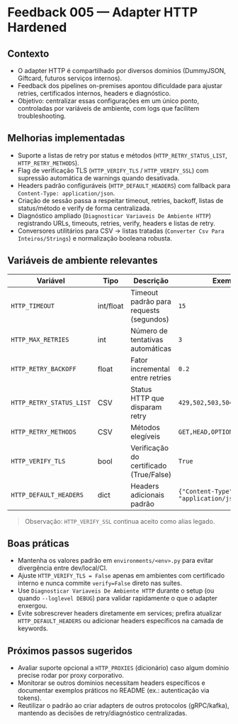 # Feedback 005 — Adapter HTTP Hardened

## Contexto
- O adapter HTTP é compartilhado por diversos domínios (DummyJSON, Giftcard, futuros serviços internos).
- Feedback dos pipelines on-premises apontou dificuldade para ajustar retries, certificados internos, headers e diagnóstico.
- Objetivo: centralizar essas configurações em um único ponto, controladas por variáveis de ambiente, com logs que facilitem troubleshooting.

## Melhorias implementadas
- Suporte a listas de retry por status e métodos (`HTTP_RETRY_STATUS_LIST`, `HTTP_RETRY_METHODS`).
- Flag de verificação TLS (`HTTP_VERIFY_TLS` / `HTTP_VERIFY_SSL`) com supressão automática de warnings quando desativada.
- Headers padrão configuráveis (`HTTP_DEFAULT_HEADERS`) com fallback para `Content-Type: application/json`.
- Criação de sessão passa a respeitar timeout, retries, backoff, listas de status/método e verify de forma centralizada.
- Diagnóstico ampliado (`Diagnosticar Variaveis De Ambiente HTTP`) registrando URLs, timeouts, retries, verify, headers e listas de retry.
- Conversores utilitários para CSV → listas tratadas (`Converter Csv Para Inteiros/Strings`) e normalização booleana robusta.

## Variáveis de ambiente relevantes
| Variável | Tipo | Descrição | Exemplo |
| --- | --- | --- | --- |
| `HTTP_TIMEOUT` | int/float | Timeout padrão para requests (segundos) | `15`
| `HTTP_MAX_RETRIES` | int | Número de tentativas automáticas | `3`
| `HTTP_RETRY_BACKOFF` | float | Fator incremental entre retries | `0.2`
| `HTTP_RETRY_STATUS_LIST` | CSV | Status HTTP que disparam retry | `429,502,503,504`
| `HTTP_RETRY_METHODS` | CSV | Métodos elegíveis | `GET,HEAD,OPTIONS,PUT,DELETE`
| `HTTP_VERIFY_TLS` | bool | Verificação do certificado (True/False) | `True`
| `HTTP_DEFAULT_HEADERS` | dict | Headers adicionais padrão | `{"Content-Type": "application/json"}`

> Observação: `HTTP_VERIFY_SSL` continua aceito como alias legado.

## Boas práticas
- Mantenha os valores padrão em `environments/<env>.py` para evitar divergência entre dev/local/CI.
- Ajuste `HTTP_VERIFY_TLS = False` apenas em ambientes com certificado interno e nunca commite `verify=False` direto nas suítes.
- Use `Diagnosticar Variaveis De Ambiente HTTP` durante o setup (ou quando `--loglevel DEBUG`) para validar rapidamente o que o adapter enxergou.
- Evite sobrescrever headers diretamente em services; prefira atualizar `HTTP_DEFAULT_HEADERS` ou adicionar headers específicos na camada de keywords.

## Próximos passos sugeridos
- Avaliar suporte opcional a `HTTP_PROXIES` (dicionário) caso algum domínio precise rodar por proxy corporativo.
- Monitorar se outros domínios necessitam headers específicos e documentar exemplos práticos no README (ex.: autenticação via tokens).
- Reutilizar o padrão ao criar adapters de outros protocolos (gRPC/kafka), mantendo as decisões de retry/diagnóstico centralizadas.
